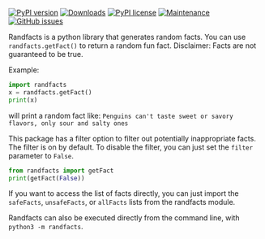 [![PyPI version](https://badge.fury.io/py/randfacts.svg)](https://badge.fury.io/py/randfacts)
[![Downloads](https://pepy.tech/badge/randfacts)](https://pepy.tech/project/randfacts)
[![PyPI license](https://img.shields.io/pypi/l/randfacts.svg)](https://pypi.python.org/pypi/randfacts/)
[![Maintenance](https://img.shields.io/badge/Maintained%3F-yes-green.svg)](https://GitHub.com/TabulateJarl8/randfacts/graphs/commit-activity)
[![GitHub issues](https://img.shields.io/github/issues/TabulateJarl8/randfacts.svg)](https://GitHub.com/TabulateJarl8/randfacts/issues/)


Randfacts is a python library that generates random facts. You can use ```randfacts.getFact()``` to return a random fun fact. Disclaimer: Facts are not guaranteed to be true.

Example:
```python
import randfacts
x = randfacts.getFact()
print(x)
```
will print a random fact like:
```Penguins can't taste sweet or savory flavors, only sour and salty ones```

This package has a filter option to filter out potentially inappropriate facts. The filter is on by default. To disable the filter, you can just set the `filter` parameter to `False`.
```python
from randfacts import getFact
print(getFact(False))
```

If you want to access the list of facts directly, you can just import the `safeFacts`, `unsafeFacts`, or `allFacts` lists from the randfacts module.

Randfacts can also be executed directly from the command line, with `python3 -m randfacts`.
